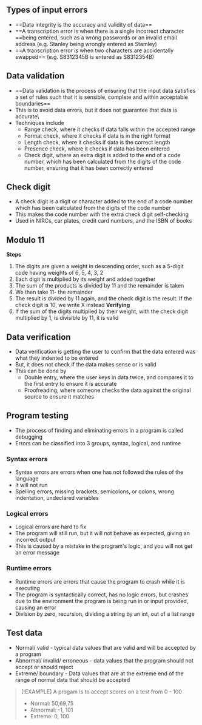 ## Types of input errors
- ==Data integrity is the accuracy and validity of data==
- ==A transcription error is when there is a single incorrect character ==being entered, such as a wrong passwords or an invalid email address (e.g. Stanley being wrongly entered as Stamley)
- ==A transcription error is when two characters are accidentally swapped== (e.g. S8312345B is entered as S8312354B)
## Data validation
- ==Data validation is the process of ensuring that the input data satisfies a set of rules such that it is sensible, complete and within acceptable boundaries==
- This is to avoid data errors, but it does not guarantee that data is accurate\
- Techniques include
	- Range check, where it checks if data falls within the accepted range
	- Format check, where it checks if data is in the right format
	- Length check, where it checks if data is the correct length
	- Presence check, where it checks if data has been entered
	- Check digit, where an extra digit is added to the end of a code number, which has been calculated from the digits of the code number, ensuring that it has been correctly entered
## Check digit
- A check digit is a digit or character added to the end of a code number which has been calculated from the digits of the code number
- This makes the code number with the extra check digit self-checking
- Used in NIRCs, car plates, credit card numbers, and the ISBN of books
## Modulo 11
**Steps**
1. The digits are given a weight in descending order, such as a 5-digit code having weights of 6, 5, 4, 3, 2 
2. Each digit is multiplied by its weight and added together
3. The sum of the products is divided by 11 and the remainder is taken
4. We then take 11- the remainder
5. The result is divided by 11 again, and the check digit is the result. If the check digit is 10, we write X instead
**Verifying**
1. If the sum of the digits multiplied by their weight, with the check digit multiplied by 1, is divisible by 11, it is valid
## Data verification
- Data verification is getting the user to confirm that the data entered was what they indented to be entered
- But, it does not check if the data makes sense or is valid
- This can be done by
	- Double entry, where the user keys in data twice, and compares it to the first entry to ensure it is accurate
	- Proofreading, where someone checks the data against the original source to ensure it matches
## Program testing
- The process of finding and eliminating errors in a program is called debugging
- Errors can be classified into 3 groups, syntax, logical, and runtime
### Syntax errors
- Syntax errors are errors when one has not followed the rules of the language
- It will not run
- Spelling errors, missing brackets, semicolons, or colons, wrong indentation, undeclared variables
### Logical errors
- Logical errors are hard to fix
- The program will still run, but it will not behave as expected, giving an incorrect output
- This is caused by a mistake in the program's logic, and you will not get an error message
### Runtime errors
- Runtime errors are errors that cause the program to crash while it is executing
- The program is syntactically correct, has no logic errors, but crashes due to the environment the program is being run in or input provided, causing an error
- Division by zero, recursion, dividing a string by an int, out of a list range

## Test data
- Normal/ valid - typical data values that are valid and will be accepted by a program
- Abnormal/ invalid/ erroneous - data values that the program should not accept or should reject
- Extreme/ boundary - Data values that are at the extreme end of the range of normal data that should be accepted

>[!EXAMPLE]
>A progam is to accept scores on a test from 0 - 100
>- Normal: 50,69,75
>- Abnormal: -1, 101
>- Extreme: 0, 100